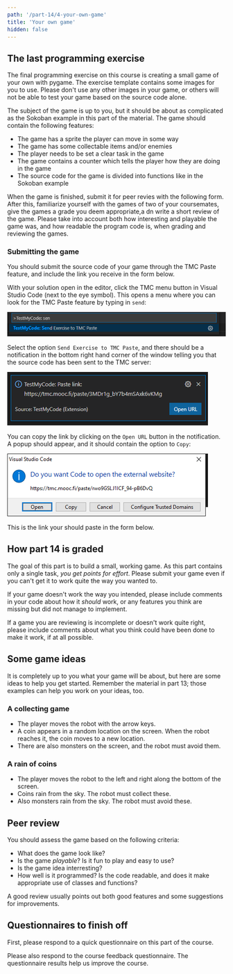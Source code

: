 ```yaml
---
path: '/part-14/4-your-own-game'
title: 'Your own game'
hidden: false
---
```


## The last programming exercise

The final programming exercise on this course is creating a small game of your own with pygame. The exercise template contains some images for you to use. Please don't use any other images in your game, or others will not be able to test your game based on the source code alone.

The subject of the game is up to you, but it should be about as complicated as the Sokoban example in this part of the material. The game should contain the following features:

* The game has a sprite the player can move in some way
* The game has some collectable items and/or enemies 
* The player needs to be set a clear task in the game
* The game contains a counter which tells the player how they are doing in the game
* The source code for the game is divided into functions like in the Sokoban example

When the game is finished, submit it for peer revies with the following form. After this, familiarize yourself with the games of two of your coursemates, give the games a grade you deem appropriate,a dn write a short review of the game. Please take into account both how interesting and playable the game was, and how readable the program code is, when grading and reviewing the games.

### Submitting the game

You should submit the source code of your game through the TMC Paste feature, and include the link you receive in the form below. 

With your solution open in the editor, click the TMC menu button in Visual Studio Code (next to the eye symbol). This opens a menu where you can look for the TMC Paste feature by typing in `send`:

<img src="tmc_paste_1.png">

Select the option `Send Exercise to TMC Paste`, and there should be a notification in the bottom right hand corner of the window telling you that the source code has been sent to the TMC server:

<img src="tmc_paste_2.png">

You can copy the link by clicking on the `Open URL` button in the notification. A popup should appear, and it should contain the option to `Copy`:

<img src="tmc_paste_3.png">

This is the link your should paste in the form below.

## How part 14 is graded

The goal of this part is to build a small, working game. As this part contains only a single task, *you get points for effort*. Please submit your game even if you can't get it to work quite the way you wanted to.

If your game doesn't work the way you intended, please include comments in your code about how it _should_ work, or any features you think are missing but did not manage to implement.

If a game you are reviewing is incomplete or doesn't work quite right, please include comments about what you think could have been done to make it work, if at all possible.

## Some game ideas

It is completely up to you what your game will be about, but here are some ideas to help you get started. Remember the material in part 13; those examples can help you work on your ideas, too.

### A collecting game

* The player moves the robot with the arrow keys.
* A coin appears in a random location on the screen. When the robot reaches it, the coin moves to a new location.
* There are also monsters on the screen, and the robot must avoid them.

### A rain of coins

* The player moves the robot to the left and right along the bottom of the screen.
* Coins rain from the sky. The robot must collect these.
* Also monsters rain from the sky. The robot must avoid these.

## Peer review

You should assess the game based on the following criteria:

* What does the game look like?
* Is the game *playable*? Is it fun to play and easy to use?
* Is the game idea interresting?
* How well is it programmed? Is the code readable, and does it make appropriate use of classes and functions?

A good review usually points out both good features and some suggestions for improvements.

<quiz id="df380014-a93c-5208-858a-a547cf9e8c60"></quiz>

## Questionnaires to finish off

First, please respond to a quick questionnaire on this part of the course.

<quiz id="3a7a1818-83a5-56f3-b617-664f5f6ff4d7"></quiz>

Please also respond to the course feedback questionnaire. The questionnaire results help us improve the course.

<quiz id="7a5943ab-62be-504f-8642-fa33dc5f6722"></quiz>

